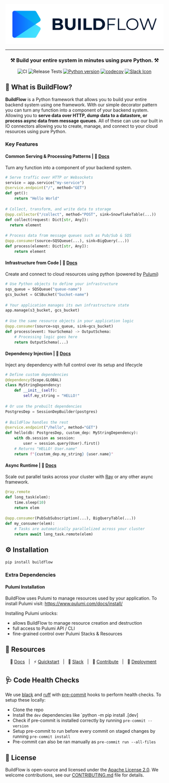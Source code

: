 <div align="center">

![BuildFlow Logo](docs/images/buildflow.png)

<hr>

### **⚒️ Build your entire system in minutes using pure Python. ⚒️**

![CI](https://github.com/launchflow/buildflow/actions/workflows/python_ci.yaml/badge.svg)
![Release Tests](https://github.com/launchflow/buildflow/actions/workflows/release_tests.yaml/badge.svg)
[![Python version](https://badge.fury.io/py/buildflow.svg)](https://pypi.org/project/buildflow)
[![codecov](https://codecov.io/gh/launchflow/buildflow/branch/main/graph/badge.svg?token=AO0TP8XG7X)](https://codecov.io/gh/launchflow/buildflow)
[![Slack Icon](https://img.shields.io/badge/slack-@launchflowusers-brightgreen.svg?logo=slack)](https://join.slack.com/t/launchflowusers/shared_invite/zt-27wlowsza-Uiu~8hlCGkvPINjmMiaaMQ)

</div>

## 🤔 What is BuildFlow?

**BuildFlow** is a Python framework that allows you to build your entire backend system using one framework. With our simple decorator pattern you can turn any function into a component of your backend system. Allowing you to **serve data over HTTP, dump data to a datastore, or process async data from message queues**. All of these can use our built in IO connectors allowing you to create, manage, and connect to your cloud resources using pure Python.

### Key Features

#### Common Serving & Processing Patterns | 📖 [Docs](https://docs.launchflow.com/buildflow/introduction)

Turn any function into a component of your backend system.

```python
# Serve traffic over HTTP or Websockets
service = app.service("my-service")
@service.endpoint("/", method="GET")
def get():
    return "Hello World"

# Collect, transform, and write data to storage
@app.collector("/collect", method="POST", sink=SnowflakeTable(...))
def collect(request: Dict[str, Any]):
  return element

# Process data from message queues such as Pub/Sub & SQS
@app.consumer(source=SQSQueue(...), sink=BigQuery(...))
def process(element: Dict[str, Any]):
    return element
```

#### Infrastructure from Code | 📖 [Docs](https://docs.launchflow.com/buildflow/introduction)

Create and connect to cloud resources using python (powered by [Pulumi](https://github.com/pulumi/pulumi))

```python
# Use Python objects to define your infrastructure
sqs_queue = SQSQueue("queue-name")
gcs_bucket = GCSBucket("bucket-name")

# Your application manages its own infrastructure state
app.manage(s3_bucket, gcs_bucket)

# Use the same resource objects in your application logic
@app.consumer(source=sqs_queue, sink=gcs_bucket)
def process(event: YourSchema) -> OutputSchema:
    # Processing logic goes here
    return OutputSchema(...)
```

#### Dependency Injection | 📖 [Docs](https://docs.launchflow.com/buildflow/introduction)

Inject any dependency with full control over its setup and lifecycle

```python
# Define custom dependencies
@dependency(Scope.GLOBAL)
class MyStringDependency:
    def __init__(self):
        self.my_string = "HELLO!"

# Or use the prebuilt dependencies
PostgresDep = SessionDepBuilder(postgres)

# BuildFlow handles the rest
@service.endpoint("/hello", method="GET")
def hello(db: PostgresDep, custom_dep: MyStringDependency):
    with db.session as session:
        user = session.query(User).first()
    # Returns "HELLO! User.name"
    return f"{custom_dep.my_string} {user.name}"
```

#### Async Runtime | 📖 [Docs](https://docs.launchflow.com/buildflow/introduction)

Scale out parallel tasks across your cluster with [Ray](https://docs.ray.io/en/latest/index.html) or any other async framework.

```python
@ray.remote
def long_task(elem):
    time.sleep(10)
    return elem

@app.consumer(PubSubSubscription(...), BigQueryTable(...))
def my_consumer(elem):
    # Tasks are automatically parallelized across your cluster
    return await long_task.remote(elem)
```

## ⚙️ Installation

```bash
pip install buildflow
```

### Extra Dependencies

#### Pulumi Installation

BuildFlow uses Pulumi to manage resources used by your application. To install Pulumi visit: https://www.pulumi.com/docs/install/

Installing Pulumi unlocks:

- allows BuildFlow to manage resource creation and destruction
- full access to Pulumi API / CLI
- fine-grained control over Pulumi Stacks & Resources

## 📑 Resources

<div align="center">

📖 [Docs](https://docs.launchflow.com/buildflow/introduction) &nbsp; | &nbsp; ⚡ [Quickstart](https://docs.launchflow.com/buildflow/quickstart) &nbsp; | &nbsp; 👋 [Slack](https://join.slack.com/t/launchflowusers/shared_invite/zt-27wlowsza-Uiu~8hlCGkvPINjmMiaaMQ) &nbsp; | &nbsp; 🌟 [Contribute](https://docs.launchflow.com/buildflow/developers/contribute) &nbsp; | &nbsp; 🚀 [Deployment](https://www.launchflow.com/) &nbsp;

</div>

## 🩺 Code Health Checks

We use [black](https://github.com/psf/black) and [ruff](https://github.com/charliermarsh/ruff) with [pre-commit](https://pre-commit.com/) hooks to perform health checks.
To setup these locally:

- Clone the repo
- Install the `dev` dependencies like `python -m pip install .[dev]
- Check if pre-commit is installed correctly by running `pre-commit --version`
- Setup pre-commit to run before every commit on staged changes by running `pre-commit install`
- Pre-commit can also be ran manually as `pre-commit run --all-files`

## 📜 License

BuildFlow is open-source and licensed under the [Apache License 2.0](LICENSE). We welcome contributions, see our [CONTRIBUTING.md](CONTRIBUTING.md) file for details.
